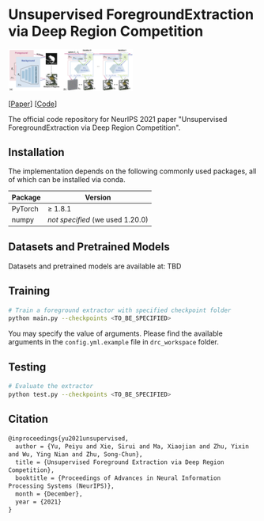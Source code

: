 # Unsupervised ForegroundExtraction via Deep Region Competition
<img src="teaser.png" alt="teaser" width="50%" />

[[Paper](TBD)] [[Code](https://github.com/yuPeiyu98/DRC)]

The official code repository for NeurIPS 2021 paper "Unsupervised ForegroundExtraction via Deep Region Competition".

## Installation

The implementation depends on the following commonly used packages, all of which can be installed via conda.

| Package      | Version                          |
| ------------ | -------------------------------- |
| PyTorch      | ≥ 1.8.1                          |
| numpy        | *not specified* (we used 1.20.0) |

## Datasets and Pretrained Models

Datasets and pretrained models are available at: TBD

## Training

```bash
# Train a foreground extractor with specified checkpoint folder
python main.py --checkpoints <TO_BE_SPECIFIED>
```

You may specify the value of arguments. Please find the available arguments in the `config.yml.example` file in `drc_workspace` folder. 

## Testing

```bash
# Evaluate the extractor
python test.py --checkpoints <TO_BE_SPECIFIED>
```

## Citation

```
@inproceedings{yu2021unsupervised,
  author = {Yu, Peiyu and Xie, Sirui and Ma, Xiaojian and Zhu, Yixin and Wu, Ying Nian and Zhu, Song-Chun},
  title = {Unsupervised Foreground Extraction via Deep Region Competition},
  booktitle = {Proceedings of Advances in Neural Information Processing Systems (NeurIPS)},
  month = {December},
  year = {2021}
}
```